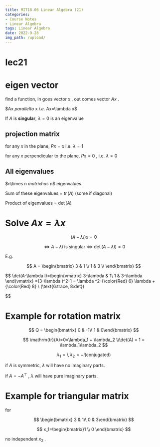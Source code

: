 ```yaml
---
title: MIT18.06 Linear Algebra (21)
categories:
- Course Notes
- Linear Algebra
tags: Linear Algebra
date: 2022-9-28
img_path: /upload/
---
```


# lec21

# eigen vector

find a function, in goes vector $x$ , out comes vector $Ax$ .

$Ax $parallel to$ x $i.e.$ Ax=\lambda x$

If $A$ is **singular**, $\lambda =0$ is an eigenvalue

## projection matrix

for any $x$ in the plane, $Px=x$ i.e. $\lambda =1$ 

for any $x$ perpendicular to the plane, $Px = 0$ , i.e. $\lambda = 0$ 

## All eigenvalues

$n\times n $matrix has$ n$ eigenvalues.

Sum of these eigenvalues = $\operatorname{tr}(A)$ (some if diagonal)

Product of eigenvalues = $\det(A)$ 

# Solve $Ax=\lambda x$ 

$$
(A-\lambda I)x=0
$$

$$
\Leftrightarrow  A-\lambda I \; \text{is singular} \Leftrightarrow  \det(A-\lambda I)=0
$$

E.g.

$$
A = \begin{bmatrix}
 3 & 1 \\
 1 & 3 \\
\end{bmatrix}
$$

$$
\det(A-\lambda I)=\begin{vmatrix}
3-\lambda & 1\\
 1 & 3-\lambda 
\end{vmatrix}
=(3-\lambda )^2-1
= \lambda ^2-{\color{Red} 6} \lambda +{\color{Red} 8} \\
(\text{6:trace, 8:det})

$$

# Example for rotation matrix

$$
Q = \begin{bmatrix} 0 & -1\\ 1 & 0\end{bmatrix}
$$

$$
\mathrm{tr}(A)=0=\lambda_1 + \lambda_2 \\\det(A) = 1 = \lambda_1\lambda_2
$$

$$
\lambda_1 = i,\lambda_2=-i \text{(conjugated)}
$$

if $A$ is symmetric, $\lambda$ will have no imaginary parts.

if $A=-A^\top$ , $\lambda$ will have pure imaginary parts.

# Example for triangular matrix

for

$$
\begin{bmatrix} 3 & 1\\ 0 & 3\end{bmatrix}
$$

$$
x_1=\begin{bmatrix}1 \\ 0
\end{bmatrix}
$$

no independent $x_2$ .